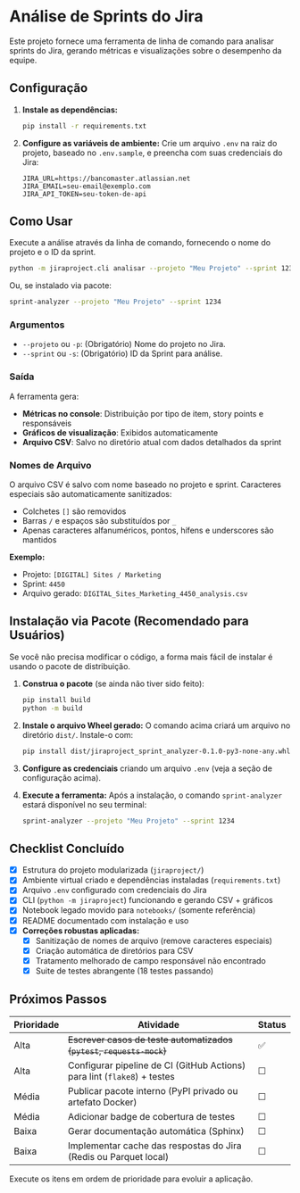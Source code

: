 # Análise de Sprints do Jira

Este projeto fornece uma ferramenta de linha de comando para analisar sprints do Jira, gerando métricas e visualizações sobre o desempenho da equipe.

## Configuração

1.  **Instale as dependências:**
    ```bash
    pip install -r requirements.txt
    ```

2.  **Configure as variáveis de ambiente:**
    Crie um arquivo `.env` na raiz do projeto, baseado no `.env.sample`, e preencha com suas credenciais do Jira:
    ```
    JIRA_URL=https://bancomaster.atlassian.net
    JIRA_EMAIL=seu-email@exemplo.com
    JIRA_API_TOKEN=seu-token-de-api
    ```

## Como Usar

Execute a análise através da linha de comando, fornecendo o nome do projeto e o ID da sprint.

```bash
python -m jiraproject.cli analisar --projeto "Meu Projeto" --sprint 1234
```

Ou, se instalado via pacote:

```bash
sprint-analyzer --projeto "Meu Projeto" --sprint 1234
```

### Argumentos

-   `--projeto` ou `-p`: (Obrigatório) Nome do projeto no Jira.
-   `--sprint` ou `-s`: (Obrigatório) ID da Sprint para análise.

### Saída

A ferramenta gera:
- **Métricas no console**: Distribuição por tipo de item, story points e responsáveis
- **Gráficos de visualização**: Exibidos automaticamente
- **Arquivo CSV**: Salvo no diretório atual com dados detalhados da sprint

### Nomes de Arquivo

O arquivo CSV é salvo com nome baseado no projeto e sprint. Caracteres especiais são automaticamente sanitizados:

- Colchetes `[]` são removidos
- Barras `/` e espaços são substituídos por `_`
- Apenas caracteres alfanuméricos, pontos, hífens e underscores são mantidos

**Exemplo:**
- Projeto: `[DIGITAL] Sites / Marketing`
- Sprint: `4450`
- Arquivo gerado: `DIGITAL_Sites_Marketing_4450_analysis.csv`

## Instalação via Pacote (Recomendado para Usuários)

Se você não precisa modificar o código, a forma mais fácil de instalar é usando o pacote de distribuição.

1.  **Construa o pacote** (se ainda não tiver sido feito):
    ```bash
    pip install build
    python -m build
    ```

2.  **Instale o arquivo Wheel gerado:**
    O comando acima criará um arquivo no diretório `dist/`. Instale-o com:
    ```bash
    pip install dist/jiraproject_sprint_analyzer-0.1.0-py3-none-any.whl
    ```

3.  **Configure as credenciais** criando um arquivo `.env` (veja a seção de configuração acima).

4.  **Execute a ferramenta:**
    Após a instalação, o comando `sprint-analyzer` estará disponível no seu terminal:
    ```bash
    sprint-analyzer --projeto "Meu Projeto" --sprint 1234
    ```

## Checklist Concluído

- [x] Estrutura do projeto modularizada (`jiraproject/`)
- [x] Ambiente virtual criado e dependências instaladas (`requirements.txt`)
- [x] Arquivo `.env` configurado com credenciais do Jira
- [x] CLI (`python -m jiraproject`) funcionando e gerando CSV + gráficos
- [x] Notebook legado movido para `notebooks/` (somente referência)
- [x] README documentado com instalação e uso
- [x] **Correções robustas aplicadas:**
  - [x] Sanitização de nomes de arquivo (remove caracteres especiais)
  - [x] Criação automática de diretórios para CSV
  - [x] Tratamento melhorado de campo responsável não encontrado
  - [x] Suite de testes abrangente (18 testes passando)

## Próximos Passos

| Prioridade | Atividade | Status |
|-----------|-----------|--------|
| Alta | ~~Escrever casos de teste automatizados (`pytest`, `requests-mock`)~~ | ✅ |
| Alta | Configurar pipeline de CI (GitHub Actions) para lint (`flake8`) + testes | ☐ |
| Média | Publicar pacote interno (PyPI privado ou artefato Docker) | ☐ |
| Média | Adicionar badge de cobertura de testes | ☐ |
| Baixa | Gerar documentação automática (Sphinx) | ☐ |
| Baixa | Implementar cache das respostas do Jira (Redis ou Parquet local) | ☐ |

Execute os itens em ordem de prioridade para evoluir a aplicação.

